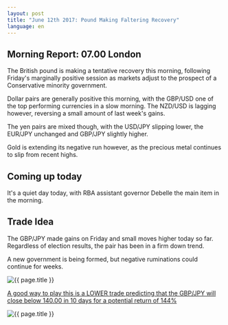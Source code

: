 ```yaml
---
layout: post
title: "June 12th 2017: Pound Making Faltering Recovery"
language: en
---
```

## Morning Report: 07.00 London

The British pound is making a tentative recovery this morning, following Friday's marginally positive session as markets adjust to the prospect of a Conservative minority government. 

Dollar pairs are generally positive this morning, with the GBP/USD one of the top performing currencies in a slow morning. The NZD/USD is lagging however, reversing a small amount of last week's gains. 

The yen pairs are mixed though, with the USD/JPY slipping lower, the EUR/JPY unchanged and GBP/JPY slightly higher. 

Gold is extending its negative run however, as the precious metal continues to slip from recent highs.

## Coming up today

It's a quiet day today, with RBA assistant governor Debelle the main item in the morning. 

## Trade Idea

The GBP/JPY made gains on Friday and small moves higher today so far. Regardless of election results, the pair has been in a firm down trend. 

A new government is being formed, but negative ruminations could continue for weeks.

<img class="post-image" src="{{ site.url }}/images/2017-06-12_07-17-12.jpg" alt="{{ page.title }}" title="{{ page.title }}">

<a href="%LINK%%?currency=GBP&market=forex&underlying=frxNZDUSD&formname=higherlower&duration_amount=14&duration_units=d&amount=10&amount_type=payout&expiry_type=duration&barrier=0.7250" target="_blank">A good way to play this is a LOWER trade predicting that the GBP/JPY will close below 140.00 in 10 days for a potential return of 144%</a>

<img class="post-image" src="{{ site.url }}/images/2017-06-12_07-18-50.jpg" alt="{{ page.title }}" title="{{ page.title }}">